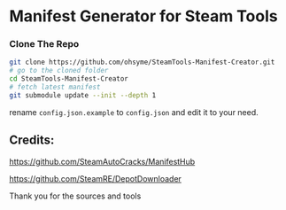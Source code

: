 # Manifest Generator for Steam Tools

### Clone The Repo
```sh
git clone https://github.com/ohsyme/SteamTools-Manifest-Creator.git
# go to the cloned folder
cd SteamTools-Manifest-Creator
# fetch latest manifest
git submodule update --init --depth 1
```

rename `config.json.example` to `config.json` and edit it to your need.

## Credits:

https://github.com/SteamAutoCracks/ManifestHub

https://github.com/SteamRE/DepotDownloader

Thank you for the sources and tools
